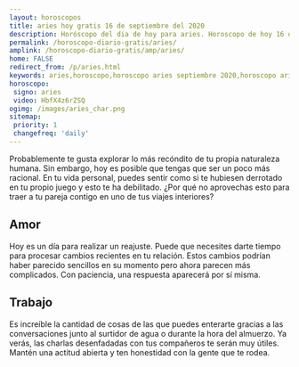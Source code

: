 ```yaml
---
layout: horoscopos
title: aries hoy gratis 16 de septiembre del 2020 
description: Horóscopo del dia de hoy para aries. Horoscopo de hoy 16 de septiembre del 2020. Las predicciones de amor, trabajo, vida personal gratis.
permalink: /horoscopo-diario-gratis/aries/
amplink: /horoscopo-diario-gratis/amp/aries/
home: FALSE
redirect_from: /p/aries.html
keywords: aries,horoscopo,horoscopo aries septiembre 2020,horoscopo aries hoy,tarot aries septiembre 2020,horoscopo aries,tarot aries hoy,horoscopo de hoy,horoscopo diario,tarot del amor,horoscopo de hoy aries,horoscopo diario del tarot, Horoscopo de hoy aries 16 de septiembre del 2020,horóscopo del día,signos zodiacales 2020, el horoscopo de hoy
horoscopo:
 signo: aries
 video: HbfX4z6rZSQ
ogimg: /images/aries_char.png
sitemap:
 priority: 1
 changefreq: 'daily'
---
```



Probablemente te gusta explorar lo más recóndito de tu propia naturaleza humana. Sin embargo, hoy es posible que tengas que ser un poco más racional. En tu vida personal, puedes sentir como si te hubiesen derrotado en tu propio juego y esto te ha debilitado. ¿Por qué no aprovechas esto para traer a tu pareja contigo en uno de tus viajes interiores?

## Amor

Hoy es un día para realizar un reajuste. Puede que necesites darte tiempo para procesar cambios recientes en tu relación. Estos cambios podrían haber parecido sencillos en su momento pero ahora parecen más complicados. Con paciencia, una respuesta aparecerá por sí misma.

## Trabajo

Es increíble la cantidad de cosas de las que puedes enterarte gracias a las conversaciones junto al surtidor de agua o durante la hora del almuerzo. Ya verás, las charlas desenfadadas con tus compañeros te serán muy útiles. Mantén una actitud abierta y ten honestidad con la gente que te rodea.